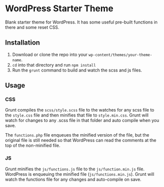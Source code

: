 # WordPress Starter Theme

Blank starter theme for WordPress. It has some useful pre-built functions in there and some reset CSS.

## Installation

1.  Download or clone the repo into your `wp-content/themes/your-theme-name`.
1.  `cd` into that directory and run `npm install`
1.  Run the `grunt` command to build and watch the scss and js files.

## Usage

### CSS

Grunt compiles the `scss/style.scss` file to the watches for any scss file to the `style.css` file and then minifies that file to `style.min.css`. Grunt will watch for changes to any .scss file in that folder and auto compile when you save.

The `functions.php` file enqueues the minified version of the file, but the original file is still needed so that WordPress can read the comments at the top of the non-minified file.

### JS

Grunt minifies the `js/functions.js` file to the `js/function.min.js` file. WordPress is enqueuing the minified file (`js/functions.min.js`). Grunt will watch the functions file for any changes and auto-compile on save.
